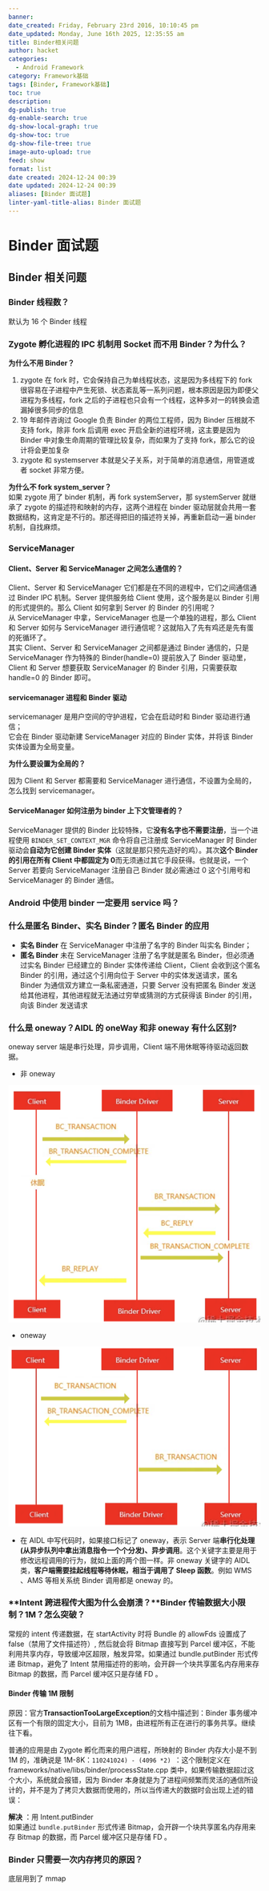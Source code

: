 ```yaml
---
banner: 
date_created: Friday, February 23rd 2016, 10:10:45 pm
date_updated: Monday, June 16th 2025, 12:35:55 am
title: Binder相关问题
author: hacket
categories:
  - Android Framework
category: Framework基础
tags: [Binder, Framework基础]
toc: true
description: 
dg-publish: true
dg-enable-search: true
dg-show-local-graph: true
dg-show-toc: true
dg-show-file-tree: true
image-auto-upload: true
feed: show
format: list
date created: 2024-12-24 00:39
date updated: 2024-12-24 00:39
aliases: [Binder 面试题]
linter-yaml-title-alias: Binder 面试题
---
```


# Binder 面试题

## Binder 相关问题

### Binder 线程数？

默认为 16 个 Binder 线程

### Zygote 孵化进程的 IPC 机制用 Socket 而不用 Binder？为什么？

**为什么不用 Binder？**

1. zygote 在 fork 时，它会保持自己为单线程状态，这是因为多线程下的 fork 很容易在子进程中产生死锁、状态紊乱等一系列问题，根本原因是因为即便父进程为多线程，fork 之后的子进程也只会有一个线程，这种多对一的转换会遗漏掉很多同步的信息
2. 19 年邮件咨询过 Google 负责 Binder 的两位工程师，因为 Binder 压根就不支持 fork，除非 fork 后调用 exec 开启全新的进程环境，这主要是因为 Binder 中对象生命周期的管理比较复杂，而如果为了支持 fork，那么它的设计将会更加复杂
3. zygote 和 systemserver 本就是父子关系，对于简单的消息通信，用管道或者 socket 非常方便。

**为什么不 fork system_server？**<br />
如果 zygote 用了 binder 机制，再 fork systemServer，那 systemServer 就继承了 zygote 的描述符和映射的内存，这两个进程在 binder 驱动层就会共用一套数据结构，这肯定是不行的。那还得把旧的描述符关掉，再重新启动一遍 binder 机制，自找麻烦。

### ServiceManager

#### Client、Server 和 ServiceManager 之间怎么通信的？

Client、Server 和 ServiceManager 它们都是在不同的进程中，它们之间通信通过 Binder IPC 机制。Server 提供服务给 Client 使用，这个服务是以 Binder 引用的形式提供的。那么 Client 如何拿到 Server 的 Binder 的引用呢？<br />从 ServiceManager 中拿，ServiceManager 也是一个单独的进程，那么 Client 和 Server 如何与 ServiceManager 进行通信呢？这就陷入了先有鸡还是先有蛋的死循环了。<br />其实 Client、Server 和 ServiceManager 之间都是通过 Binder 通信的，只是 ServiceManager 作为特殊的 Binder(handle=0) 提前放入了 Binder 驱动里，Client 和 Server 想要获取 ServiceManager 的 Binder 引用，只需要获取 handle=0 的 Binder 即可。

#### servicemanager 进程和 Binder 驱动

servicemanager 是用户空间的守护进程，它会在启动时和 Binder 驱动进行通信；<br />它会在 Binder 驱动新建 ServiceManager 对应的 Binder 实体，并将该 Binder 实体设置为全局变量。<br />

**为什么要设置为全局的？**<br />

因为 Client 和 Server 都需要和 ServiceManager 进行通信，不设置为全局的，怎么找到 servicemanager。

#### ServiceManager 如何注册为 binder 上下文管理者的？

ServiceManager 提供的 Binder 比较特殊，它**没有名字也不需要注册**，当一个进程使用 `BINDER_SET_CONTEXT_MGR` 命令将自己注册成 ServiceManager 时 Binder 驱动会**自动为它创建 Binder 实体**（这就是那只预先造好的鸡）。其次**这个 Binder 的引用在所有 Client 中都固定为 0**而无须通过其它手段获得。也就是说，一个 Server 若要向 ServiceManager 注册自己 Binder 就必需通过 0 这个引用号和 ServiceManager 的 Binder 通信。

### Android 中使用 binder 一定要用 service 吗？

### 什么是匿名 Binder、实名 Binder？匿名 Binder 的应用

- **实名 Binder** 在 ServiceManager 中注册了名字的 Binder 叫实名 Binder；
- **匿名 Binder** 未在 ServiceManager 注册了名字就是匿名 Binder，但必须通过实名 Binder 已经建立的 Binder 实体传递给 Client，Client 会收到这个匿名 Binder 的引用，通过这个引用向位于 Server 中的实体发送请求，匿名 Binder 为通信双方建立一条私密通道，只要 Server 没有把匿名 Binder 发送给其他进程，其他进程就无法通过穷举或猜测的方式获得该 Binder 的引用，向该 Binder 发送请求

### 什么是 oneway？**AIDL 的 oneWay 和非 oneway 有什么区别?**

oneway server 端是串行处理，异步调用，Client 端不用休眠等待驱动返回数据。

- 非 oneway

![w5607](https://raw.githubusercontent.com/hacket/ObsidianOSS/master/obsidian/w5607.png)

- oneway

![8749v](https://raw.githubusercontent.com/hacket/ObsidianOSS/master/obsidian/8749v.png)

- 在 AIDL 中写代码时，如果接口标记了 oneway，表示 Server 端**串行化处理 (从异步队列中拿出消息指令一个个分发)、异步调用**。这个关键字主要是用于修改远程调用的行为，就如上面的两个图一样。非 oneway 关键字的 AIDL 类，**客户端需要挂起线程等待休眠，相当于调用了 Sleep 函数**。例如 WMS 、AMS 等相关系统 Binder 调用都是 oneway 的。

### **Intent 跨进程传大图为什么会崩溃？**Binder 传输数据大小限制？1M？怎么突破？

常规的 intent 传递数据，在 startActivity 时将 Bundle 的 allowFds 设置成了 false（禁用了文件描述符）, 然后就会将 Bitmap 直接写到 Parcel 缓冲区，不能利用共享内存，导致缓冲区超限，触发异常。如果通过 bundle.putBinder 形式传递 Bitmap，避免了 Intent 禁用描述符的影响，会开辟一个块共享匿名内存用来存 Bitmap 的数据，而 Parcel 缓冲区只是存储 FD 。

#### Binder 传输 1M 限制

原因：官方**TransactionTooLargeException**的文档中描述到：Binder 事务缓冲区有一个有限的固定大小，目前为 1MB，由进程所有正在进行的事务共享。继续往下看。<br />

普通的应用是由 Zygote 孵化而来的用户进程，所映射的 Binder 内存大小是不到 1M 的，准确说是 1M-8K：`110241024) - (4096 *2) `：这个限制定义在 frameworks/native/libs/binder/processState.cpp 类中，如果传输数据超过这个大小，系统就会报错，因为 Binder 本身就是为了进程间频繁而灵活的通信所设计的，并不是为了拷贝大数据而使用的，所以当传递大的数据时会出现上述的错误：<br />

**解决** ：用 Intent.putBinder<br />如果通过 `bundle.putBinder` 形式传递 Bitmap，会开辟一个块共享匿名内存用来存 Bitmap 的数据，而 Parcel 缓冲区只是存储 FD 。

### Binder 只需要一次内存拷贝的原因？

底层用到了 mmap
